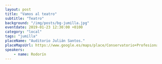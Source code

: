 ```yaml
---
layout: post
title: "Vamos al teatro"
subtitle: "Teatro"
background: "/img/posts/bg-jumilla.jpg"
eventdate: 2019-01-23 12:30:00 +0100
category: "local"
tags: "jumilla"
placeName: "Auditorio Julián Santos."
placeMapsUrl: https://www.google.es/maps/place/Conservatorio+Profesional+de+M%C3%BAsica+%22Julian+Santos%22+de+Jumilla/@38.4747443,-1.328975,17z/data=!4m5!3m4!1s0xd640f7edb0b8bb3:0xf8ade81a474c9670!8m2!3d38.473164!4d-1.3247625?hl=en
speakers:
    - name: Rodorín
---
```

